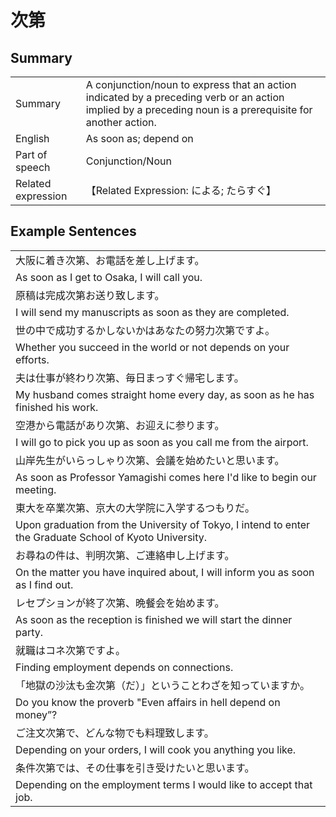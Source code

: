 # 次第

## Summary

<table><tr>   <td>Summary</td>   <td>A conjunction/noun to express that an action indicated by a preceding verb or an action implied by a preceding noun is a prerequisite for another action.</td></tr><tr>   <td>English</td>   <td>As soon as; depend on</td></tr><tr>   <td>Part of speech</td>   <td>Conjunction/Noun</td></tr><tr>   <td>Related expression</td>   <td>【Related Expression: による; たらすぐ】</td></tr></table>

## Example Sentences

<table><tr><td>大阪に着き次第、お電話を差し上げます。</td></tr><tr><td>As soon as I get to Osaka, I will call you.</td></tr><tr><td>原稿は完成次第お送り致します。</td></tr><tr><td>I will send my manuscripts as soon as they are completed.</td></tr><tr><td>世の中で成功するかしないかはあなたの努力次第ですよ。</td></tr><tr><td>Whether you succeed in the world or not depends on your efforts.</td></tr><tr><td>夫は仕事が終わり次第、毎日まっすぐ帰宅します。</td></tr><tr><td>My husband comes straight home every day, as soon as he has finished his work.</td></tr><tr><td>空港から電話があり次第、お迎えに参ります。</td></tr><tr><td>I will go to pick you up as soon as you call me from the airport.</td></tr><tr><td>山岸先生がいらっしゃり次第、会議を始めたいと思います。</td></tr><tr><td>As soon as Professor Yamagishi comes here I'd like to begin our meeting.</td></tr><tr><td>東大を卒業次第、京大の大学院に入学するつもりだ。</td></tr><tr><td>Upon graduation from the University of Tokyo, I intend to enter the Graduate School of Kyoto University.</td></tr><tr><td>お尋ねの件は、判明次第、ご連絡申し上げます。</td></tr><tr><td>On the matter you have inquired about, I will inform you as soon as I find out.</td></tr><tr><td>レセプションが終了次第、晩餐会を始めます。</td></tr><tr><td>As soon as the reception is finished we will start the dinner party.</td></tr><tr><td>就職はコネ次第ですよ。</td></tr><tr><td>Finding employment depends on connections.</td></tr><tr><td>「地獄の沙汰も金次第（だ）」ということわざを知っていますか。</td></tr><tr><td>Do you know the proverb &quot;Even affairs in hell depend on money&rdquo;?</td></tr><tr><td>ご注文次第で、どんな物でも料理致します。</td></tr><tr><td>Depending on your orders, I will cook you anything you like.</td></tr><tr><td>条件次第では、その仕事を引き受けたいと思います。</td></tr><tr><td>Depending on the employment terms I would like to accept that job.</td></tr></table>


